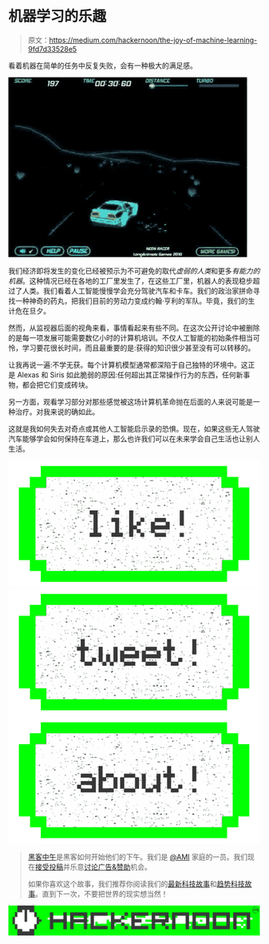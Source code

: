 # 机器学习的乐趣

> 原文：<https://medium.com/hackernoon/the-joy-of-machine-learning-9fd7d33528e5>

看着机器在简单的任务中反复失败，会有一种极大的满足感。

![](img/8cbd47feb1c0fded9582980d3f0ee605.png)

我们经济即将发生的变化已经被预示为不可避免的取代*虚弱的人类*和更多*有能力的机器*。这种情况已经在各地的工厂里发生了，在这些工厂里，机器人的表现稳步超过了人类。我们看着人工智能慢慢学会充分驾驶汽车和卡车。我们的政治家拼命寻找一种神奇的药丸，把我们目前的劳动力变成约翰·亨利的军队。毕竟，我们的生计危在旦夕。

然而，从监视器后面的视角来看，事情看起来有些不同。在这次公开讨论中被删除的是每一项发展可能需要数亿小时的计算机培训。不仅人工智能的初始条件相当可怜，学习要花很长时间，而且最重要的是:获得的知识很少甚至没有可以转移的。

让我再说一遍:不学无获。每个计算机模型通常都深陷于自己独特的环境中。这正是 Alexas 和 Siris 如此脆弱的原因:任何超出其正常操作行为的东西，任何新事物，都会把它们变成砖块。

另一方面，观看学习部分对那些感觉被这场计算机革命抛在后面的人来说可能是一种治疗。对我来说的确如此。

这就是我如何失去对奇点或其他人工智能启示录的恐惧。现在，如果这些无人驾驶汽车能够学会如何保持在车道上，那么也许我们可以在未来学会自己生活也让别人生活。

[![](img/50ef4044ecd4e250b5d50f368b775d38.png)](http://bit.ly/HackernoonFB)[![](img/979d9a46439d5aebbdcdca574e21dc81.png)](https://goo.gl/k7XYbx)[![](img/2930ba6bd2c12218fdbbf7e02c8746ff.png)](https://goo.gl/4ofytp)

> [黑客中午](http://bit.ly/Hackernoon)是黑客如何开始他们的下午。我们是 [@AMI](http://bit.ly/atAMIatAMI) 家庭的一员。我们现在[接受投稿](http://bit.ly/hackernoonsubmission)并乐意[讨论广告&赞助](mailto:partners@amipublications.com)机会。
> 
> 如果你喜欢这个故事，我们推荐你阅读我们的[最新科技故事](http://bit.ly/hackernoonlatestt)和[趋势科技故事](https://hackernoon.com/trending)。直到下一次，不要把世界的现实想当然！

![](img/be0ca55ba73a573dce11effb2ee80d56.png)